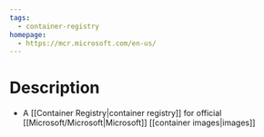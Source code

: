 ```yaml
---
tags:
  - container-registry
homepage:
  - https://mcr.microsoft.com/en-us/
---
```

# Description
- A [[Container Registry|container registry]] for official [[Microsoft/Microsoft|Microsoft]] [[container images|images]]